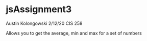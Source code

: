 # jsAssignment3
Austin Kolongowski
2/12/20
CIS 258

Allows you to get the average, min and max for a set of numbers
